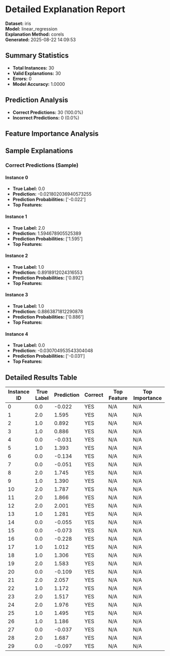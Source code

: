 # Detailed Explanation Report

**Dataset:** iris  
**Model:** linear_regression  
**Explanation Method:** corels  
**Generated:** 2025-08-22 14:09:53  

## Summary Statistics

- **Total Instances:** 30
- **Valid Explanations:** 30
- **Errors:** 0
- **Model Accuracy:** 1.0000

## Prediction Analysis

- **Correct Predictions:** 30 (100.0%)
- **Incorrect Predictions:** 0 (0.0%)

## Feature Importance Analysis

## Sample Explanations

### Correct Predictions (Sample)

#### Instance 0

- **True Label:** 0.0
- **Prediction:** -0.021802036940573255
- **Prediction Probabilities:** ['-0.022']
- **Top Features:**

#### Instance 1

- **True Label:** 2.0
- **Prediction:** 1.594678905525389
- **Prediction Probabilities:** ['1.595']
- **Top Features:**

#### Instance 2

- **True Label:** 1.0
- **Prediction:** 0.8918912024316553
- **Prediction Probabilities:** ['0.892']
- **Top Features:**

#### Instance 3

- **True Label:** 1.0
- **Prediction:** 0.8863871812290878
- **Prediction Probabilities:** ['0.886']
- **Top Features:**

#### Instance 4

- **True Label:** 0.0
- **Prediction:** -0.030704953543304048
- **Prediction Probabilities:** ['-0.031']
- **Top Features:**

## Detailed Results Table

| Instance ID | True Label | Prediction | Correct | Top Feature | Top Importance |
|-------------|------------|------------|---------|-------------|----------------|
| 0 | 0.0 | -0.022 | YES | N/A | N/A |
| 1 | 2.0 | 1.595 | YES | N/A | N/A |
| 2 | 1.0 | 0.892 | YES | N/A | N/A |
| 3 | 1.0 | 0.886 | YES | N/A | N/A |
| 4 | 0.0 | -0.031 | YES | N/A | N/A |
| 5 | 1.0 | 1.393 | YES | N/A | N/A |
| 6 | 0.0 | -0.134 | YES | N/A | N/A |
| 7 | 0.0 | -0.051 | YES | N/A | N/A |
| 8 | 2.0 | 1.745 | YES | N/A | N/A |
| 9 | 1.0 | 1.390 | YES | N/A | N/A |
| 10 | 2.0 | 1.787 | YES | N/A | N/A |
| 11 | 2.0 | 1.866 | YES | N/A | N/A |
| 12 | 2.0 | 2.001 | YES | N/A | N/A |
| 13 | 1.0 | 1.281 | YES | N/A | N/A |
| 14 | 0.0 | -0.055 | YES | N/A | N/A |
| 15 | 0.0 | -0.073 | YES | N/A | N/A |
| 16 | 0.0 | -0.228 | YES | N/A | N/A |
| 17 | 1.0 | 1.012 | YES | N/A | N/A |
| 18 | 1.0 | 1.306 | YES | N/A | N/A |
| 19 | 2.0 | 1.583 | YES | N/A | N/A |
| 20 | 0.0 | -0.109 | YES | N/A | N/A |
| 21 | 2.0 | 2.057 | YES | N/A | N/A |
| 22 | 1.0 | 1.172 | YES | N/A | N/A |
| 23 | 2.0 | 1.517 | YES | N/A | N/A |
| 24 | 2.0 | 1.976 | YES | N/A | N/A |
| 25 | 1.0 | 1.495 | YES | N/A | N/A |
| 26 | 1.0 | 1.186 | YES | N/A | N/A |
| 27 | 0.0 | -0.037 | YES | N/A | N/A |
| 28 | 2.0 | 1.687 | YES | N/A | N/A |
| 29 | 0.0 | -0.097 | YES | N/A | N/A |
